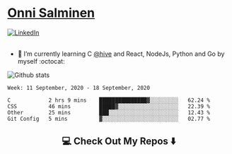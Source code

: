 <h1> <a href="https://osalmine.github.io/cv/">Onni Salminen</a></h1>
<a href="https://www.linkedin.com/in/onni-salminen/" target="_blank"><img src="https://img.shields.io/badge/LinkedIn-%230077B5.svg?&style=flat-square&logo=linkedin&logoColor=white" alt="LinkedIn"></a>
<br />
<br />

- 🌱 I’m currently learning C <a href="https://www.hive.fi/en/">@hive</a> and React, NodeJs, Python and Go by myself :octocat:

![Github stats](https://github-readme-stats.vercel.app/api?username=osalmine&count_private=true&show_icons=true&theme=graywhite&hide=issues,stars)

<!--START_SECTION:waka-->
```text
Week: 11 September, 2020 - 18 September, 2020

C            2 hrs 9 mins    ███████████████▓░░░░░░░░░   62.24 % 
CSS          46 mins         █████▓░░░░░░░░░░░░░░░░░░░   22.39 % 
Other        25 mins         ███░░░░░░░░░░░░░░░░░░░░░░   12.43 % 
Git Config   5 mins          ▓░░░░░░░░░░░░░░░░░░░░░░░░   02.77 % 
```
<!--END_SECTION:waka-->

<h2  align="center">💻 Check Out My Repos ⬇️ </h2>

